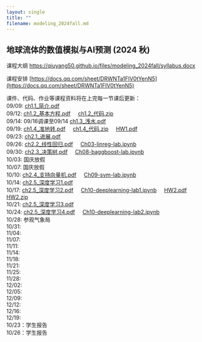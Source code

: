 ```yaml
---
layout: single
title: ""
filename: modeling_2024fall.md
---
```


**地球流体的数值模拟与AI预测 (2024 秋)**  
---
课程大纲 <a href="https://qiuyang50.github.io/files/modeling_2024fall/syllabus.docx">https://qiuyang50.github.io/files/modeling_2024fall/syllabus.docx</a>

课程安排 [https://docs.qq.com/sheet/DRWNTa1FIV0tYenN5](https://docs.qq.com/sheet/DRWNTa1FIV0tYenN5)

课件、代码、作业等课程资料将在上完每一节课后更新：  
09/09: <a href="https://qiuyang50.github.io/files/modeling_2024fall/ch1.1_简介.pdf">ch1.1_简介.pdf</a>   
09/12: <a href="https://qiuyang50.github.io/files/modeling_2024fall/ch1.2_基本方程.pdf">ch1.2_基本方程.pdf</a> &nbsp;&nbsp;&nbsp; <a href="https://qiuyang50.github.io/files/modeling_2024fall/ch1.2_代码.zip">ch1.2_代码.zip</a>     
09/14: 09/16调课至09/14 <a href="https://qiuyang50.github.io/files/modeling_2024fall/ch1.3_浅水.pdf">ch1.3_浅水.pdf</a>  
09/19: <a href="https://qiuyang50.github.io/files/modeling_2024fall/ch1.4_准地转.pdf">ch1.4_准地转.pdf</a> &nbsp;&nbsp;&nbsp; <a href="https://qiuyang50.github.io/files/modeling_2024fall/ch1.4_代码.zip">ch1.4_代码.zip</a> &nbsp;&nbsp;&nbsp; <a href="https://qiuyang50.github.io/files/modeling_2024fall/HW1.pdf">HW1.pdf</a>     
09/23: <a href="https://qiuyang50.github.io/files/modeling_2024fall/ch2.1_进展.pdf">ch2.1_进展.pdf</a>   
09/26: <a href="https://qiuyang50.github.io/files/modeling_2024fall/ch2.2_线性回归.pdf">ch2.2_线性回归.pdf</a> &nbsp;&nbsp;&nbsp; <a href="https://qiuyang50.github.io/files/modeling_2024fall/Ch03-linreg-lab.ipynb">Ch03-linreg-lab.ipynb</a>     
09/30: <a href="https://qiuyang50.github.io/files/modeling_2024fall/ch2.3_决策树.pdf">ch2.3_决策树.pdf</a> &nbsp;&nbsp;&nbsp; <a href="https://qiuyang50.github.io/files/modeling_2024fall/Ch08-baggboost-lab.ipynb">Ch08-baggboost-lab.ipynb</a>   
10/03: 国庆放假    
10/07: 国庆放假  
10/10: <a href="https://qiuyang50.github.io/files/modeling_2024fall/ch2.4_支持向量机.pdf">ch2.4_支持向量机.pdf</a> &nbsp;&nbsp;&nbsp; <a href="https://qiuyang50.github.io/files/modeling_2024fall/Ch09-svm-lab.ipynb">Ch09-svm-lab.ipynb</a>   
10/14: <a href="https://qiuyang50.github.io/files/modeling_2024fall/ch2.5_深度学习1.pdf">ch2.5_深度学习1.pdf</a>    
10/17: <a href="https://qiuyang50.github.io/files/modeling_2024fall/ch2.5_深度学习2.pdf">ch2.5_深度学习2.pdf</a> &nbsp;&nbsp;&nbsp; <a href="https://qiuyang50.github.io/files/modeling_2024fall/Ch10-deeplearning-lab1.ipynb">Ch10-deeplearning-lab1.ipynb</a> &nbsp;&nbsp;&nbsp; <a href="https://qiuyang50.github.io/files/modeling_2024fall/HW2.pdf">HW2.pdf</a> &nbsp;&nbsp;&nbsp; <a href="https://qiuyang50.github.io/files/modeling_2024fall/HW2.zip">HW2.zip</a>       
10/21: <a href="https://qiuyang50.github.io/files/modeling_2024fall/ch2.5_深度学习3.pdf">ch2.5_深度学习3.pdf</a>   
10/24: <a href="https://qiuyang50.github.io/files/modeling_2024fall/ch2.5_深度学习4.pdf">ch2.5_深度学习4.pdf</a> &nbsp;&nbsp;&nbsp; <a href="https://qiuyang50.github.io/files/modeling_2024fall/Ch10-deeplearning-lab2.ipynb">Ch10-deeplearning-lab2.ipynb</a>   
10/28: 参观气象局   
10/31:  
11/04:  
11/07:  
11/11:  
11/14:  
11/18:  
11/21:  
11/25:  
11/28:  
12/02:  
12/05:  
12/09:  
12/12:  
12/16:  
12/19:  
10/23：学生报告    
10/26：学生报告  









